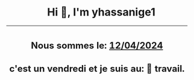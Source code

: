 <h1 align='center'>Hi 👋, I'm yhassanige1</h1>
<div align='center'>

|<h2 align='center'>Nous sommes le: <u>12/04/2024</u></h2><h2 align='center'>c'est un vendredi et je suis au: 🏢 travail.</h2>|
|---
</div>